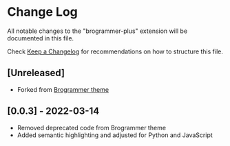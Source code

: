 # Change Log

All notable changes to the "brogrammer-plus" extension will be documented in this file.

Check [Keep a Changelog](http://keepachangelog.com/) for recommendations on how to structure this file.

## [Unreleased]

- Forked from [Brogrammer theme](https://github.com/gerane/VSCodeThemes/tree/master/gerane.Theme-Brogrammer)

## [0.0.3] - 2022-03-14

- Removed deprecated code from Brogrammer theme
- Added semantic highlighting and adjusted for Python and JavaScript
